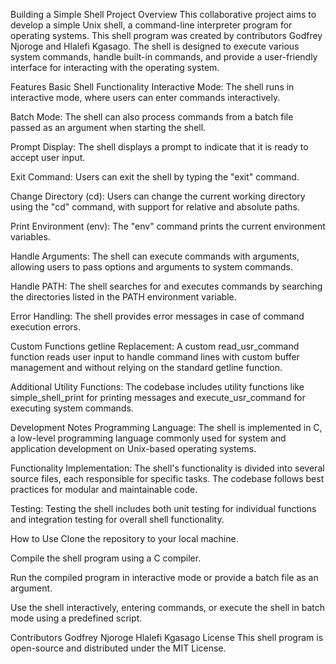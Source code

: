 Building a Simple Shell
Project Overview
This collaborative project aims to develop a simple Unix shell, a command-line interpreter program for operating systems. This shell program was created by contributors Godfrey Njoroge and Hlalefi Kgasago. The shell is designed to execute various system commands, handle built-in commands, and provide a user-friendly interface for interacting with the operating system.

Features
Basic Shell Functionality
Interactive Mode: The shell runs in interactive mode, where users can enter commands interactively.

Batch Mode: The shell can also process commands from a batch file passed as an argument when starting the shell.

Prompt Display: The shell displays a prompt to indicate that it is ready to accept user input.

Exit Command: Users can exit the shell by typing the "exit" command.

Change Directory (cd): Users can change the current working directory using the "cd" command, with support for relative and absolute paths.

Print Environment (env): The "env" command prints the current environment variables.

Handle Arguments: The shell can execute commands with arguments, allowing users to pass options and arguments to system commands.

Handle PATH: The shell searches for and executes commands by searching the directories listed in the PATH environment variable.

Error Handling: The shell provides error messages in case of command execution errors.

Custom Functions
getline Replacement: A custom read_usr_command function reads user input to handle command lines with custom buffer management and without relying on the standard getline function.

Additional Utility Functions: The codebase includes utility functions like simple_shell_print for printing messages and execute_usr_command for executing system commands.

Development Notes
Programming Language: The shell is implemented in C, a low-level programming language commonly used for system and application development on Unix-based operating systems.

Functionality Implementation: The shell's functionality is divided into several source files, each responsible for specific tasks. The codebase follows best practices for modular and maintainable code.

Testing: Testing the shell includes both unit testing for individual functions and integration testing for overall shell functionality.

How to Use
Clone the repository to your local machine.

Compile the shell program using a C compiler.

Run the compiled program in interactive mode or provide a batch file as an argument.

Use the shell interactively, entering commands, or execute the shell in batch mode using a predefined script.

Contributors
Godfrey Njoroge
Hlalefi Kgasago
License
This shell program is open-source and distributed under the MIT License.


